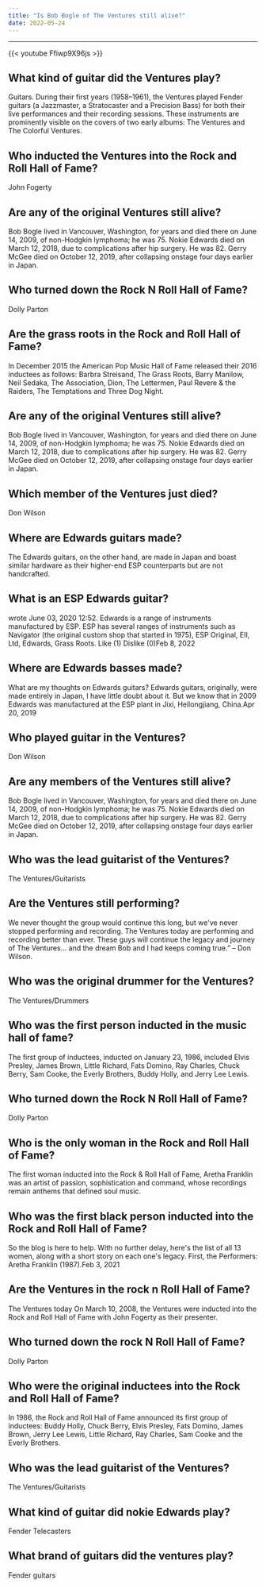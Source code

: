 ```yaml
---
title: "Is Bob Bogle of The Ventures still alive?"
date: 2022-05-24
---
```


---
{{< youtube Ffiwp9X96js >}}
## What kind of guitar did the Ventures play?
Guitars. During their first years (1958–1961), the Ventures played Fender guitars (a Jazzmaster, a Stratocaster and a Precision Bass) for both their live performances and their recording sessions. These instruments are prominently visible on the covers of two early albums: The Ventures and The Colorful Ventures.

## Who inducted the Ventures into the Rock and Roll Hall of Fame?
John Fogerty

## Are any of the original Ventures still alive?
Bob Bogle lived in Vancouver, Washington, for years and died there on June 14, 2009, of non-Hodgkin lymphoma; he was 75. Nokie Edwards died on March 12, 2018, due to complications after hip surgery. He was 82. Gerry McGee died on October 12, 2019, after collapsing onstage four days earlier in Japan.

## Who turned down the Rock N Roll Hall of Fame?
Dolly Parton

## Are the grass roots in the Rock and Roll Hall of Fame?
In December 2015 the American Pop Music Hall of Fame released their 2016 inductees as follows: Barbra Streisand, The Grass Roots, Barry Manilow, Neil Sedaka, The Association, Dion, The Lettermen, Paul Revere & the Raiders, The Temptations and Three Dog Night.

## Are any of the original Ventures still alive?
Bob Bogle lived in Vancouver, Washington, for years and died there on June 14, 2009, of non-Hodgkin lymphoma; he was 75. Nokie Edwards died on March 12, 2018, due to complications after hip surgery. He was 82. Gerry McGee died on October 12, 2019, after collapsing onstage four days earlier in Japan.

## Which member of the Ventures just died?
Don Wilson

## Where are Edwards guitars made?
The Edwards guitars, on the other hand, are made in Japan and boast similar hardware as their higher-end ESP counterparts but are not handcrafted.

## What is an ESP Edwards guitar?
wrote June 03, 2020 12:52. Edwards is a range of instruments manufactured by ESP. ESP has several ranges of instruments such as Navigator (the original custom shop that started in 1975), ESP Original, EII, Ltd, Edwards, Grass Roots. Like (1) Dislike (0)Feb 8, 2022

## Where are Edwards basses made?
What are my thoughts on Edwards guitars? Edwards guitars, originally, were made entirely in Japan, I have little doubt about it. But we know that in 2009 Edwards was manufactured at the ESP plant in Jixi, Heilongjiang, China.Apr 20, 2019

## Who played guitar in the Ventures?
Don Wilson

## Are any members of the Ventures still alive?
Bob Bogle lived in Vancouver, Washington, for years and died there on June 14, 2009, of non-Hodgkin lymphoma; he was 75. Nokie Edwards died on March 12, 2018, due to complications after hip surgery. He was 82. Gerry McGee died on October 12, 2019, after collapsing onstage four days earlier in Japan.

## Who was the lead guitarist of the Ventures?
The Ventures/Guitarists

## Are the Ventures still performing?
We never thought the group would continue this long, but we've never stopped performing and recording. The Ventures today are performing and recording better than ever. These guys will continue the legacy and journey of The Ventures… and the dream Bob and I had keeps coming true.” – Don Wilson.

## Who was the original drummer for the Ventures?
The Ventures/Drummers

## Who was the first person inducted in the music hall of fame?
The first group of inductees, inducted on January 23, 1986, included Elvis Presley, James Brown, Little Richard, Fats Domino, Ray Charles, Chuck Berry, Sam Cooke, the Everly Brothers, Buddy Holly, and Jerry Lee Lewis.

## Who turned down the Rock N Roll Hall of Fame?
Dolly Parton

## Who is the only woman in the Rock and Roll Hall of Fame?
The first woman inducted into the Rock & Roll Hall of Fame, Aretha Franklin was an artist of passion, sophistication and command, whose recordings remain anthems that defined soul music.

## Who was the first black person inducted into the Rock and Roll Hall of Fame?
So the blog is here to help. With no further delay, here's the list of all 13 women, along with a short story on each one's legacy. First, the Performers: Aretha Franklin (1987).Feb 3, 2021

## Are the Ventures in the rock n Roll Hall of Fame?
The Ventures today On March 10, 2008, the Ventures were inducted into the Rock and Roll Hall of Fame with John Fogerty as their presenter.

## Who turned down the rock N Roll Hall of Fame?
Dolly Parton

## Who were the original inductees into the Rock and Roll Hall of Fame?
In 1986, the Rock and Roll Hall of Fame announced its first group of inductees: Buddy Holly, Chuck Berry, Elvis Presley, Fats Domino, James Brown, Jerry Lee Lewis, Little Richard, Ray Charles, Sam Cooke and the Everly Brothers.

## Who was the lead guitarist of the Ventures?
The Ventures/Guitarists

## What kind of guitar did nokie Edwards play?
Fender Telecasters

## What brand of guitars did the ventures play?
Fender guitars

